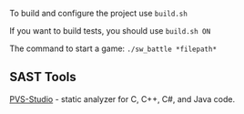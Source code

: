 To build and configure the project use ```build.sh```

If you want to build tests, you should use ```build.sh ON```


The command to start a game: ```./sw_battle *filepath*```
## SAST Tools

[PVS-Studio](https://pvs-studio.ru/ru/pvs-studio/?utm_source=website&utm_medium=github&utm_campaign=open_source) - static analyzer for C, C++, C#, and Java code.
